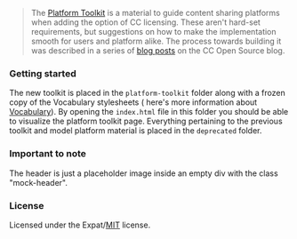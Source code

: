 
> The [Platform Toolkit](creativecommons.org/platform/toolkit/) is a material to guide content sharing platforms when adding the option of CC licensing. These aren't hard-set requirements, but suggestions on how to make the implementation smooth for users and platform alike. The process towards building it was described in a series of [blog posts](https://opensource.creativecommons.org/blog/entries/cc-platform-toolkit-revamp/) on the CC Open Source blog.


### Getting started

The new toolkit is placed in the `platform-toolkit` folder along with a frozen copy of the Vocabulary stylesheets ( here's more information about [Vocabulary](https://github.com/creativecommons/vocabulary)). By opening the `index.html` file in this folder you should be able to visualize the platform toolkit page. Everything pertaining to the previous toolkit and model platform material is placed in the `deprecated` folder. 


### Important to note

The header is just a placeholder image inside an empty div with the class "mock-header".


### License

Licensed under the Expat/[MIT](http://www.opensource.org/licenses/MIT) license.
